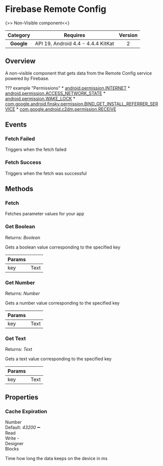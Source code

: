 # Firebase Remote Config

{>> Non-Visible component<<}

| Category | Requires | Version |
|:--------:|:-------:|:--------:|
|**Google**|<span class="chip chip-any">API 19, Android 4.4 - 4.4.4 KitKat</span>|<span class="chip chip-number">2</span>|

## Overview

A non-visible component that gets data from the Remote Config service powered by Firebase.

??? example "Permissions"
    * [android.permission.INTERNET](https://developer.android.com/reference/android/Manifest.permission.html#INTERNET)
    * [android.permission.ACCESS_NETWORK_STATE](https://developer.android.com/reference/android/Manifest.permission.html#ACCESS_NETWORK_STATE)
    * [android.permission.WAKE_LOCK](https://developer.android.com/reference/android/Manifest.permission.html#WAKE_LOCK)
    * [com.google.android.finsky.permission.BIND_GET_INSTALL_REFERRER_SERVICE](https://developer.android.com/reference/android/Manifest.permission.html#com.google.android.finsky.permission.BIND_GET_INSTALL_REFERRER_SERVICE)
    * [com.google.android.c2dm.permission.RECEIVE](https://developer.android.com/reference/android/Manifest.permission.html#com.google.android.c2dm.permission.RECEIVE)

## Events

### Fetch Failed

Triggers when the fetch failed

<div class="block" ai2-block="event" not-rendered="true" value="%7B%22componentName%22:%20%22Firebase%20Remote%20Config%22,%20%22name%22:%20%22Fetch%20Failed%22,%20%22param%22:%20%5B%5D%7D"></div>

### Fetch Success

Triggers when the fetch was successful

<div class="block" ai2-block="event" not-rendered="true" value="%7B%22componentName%22:%20%22Firebase%20Remote%20Config%22,%20%22name%22:%20%22Fetch%20Success%22,%20%22param%22:%20%5B%5D%7D"></div>

## Methods

### Fetch

Fetches parameter values for your app

<div class="block" ai2-block="method" not-rendered="true" value="%7B%22componentName%22:%20%22Firebase%20Remote%20Config%22,%20%22name%22:%20%22Fetch%22,%20%22output%22:%20false,%20%22param%22:%20%5B%5D%7D"></div>

### Get Boolean

<span class="chip chip-boolean">Returns: <i>Boolean</i></span>

Gets a boolean value corresponding to the specified key

<div class="block" ai2-block="method" not-rendered="true" value="%7B%22componentName%22:%20%22Firebase%20Remote%20Config%22,%20%22name%22:%20%22Get%20Boolean%22,%20%22output%22:%20true,%20%22param%22:%20%5B%22key%22%5D%7D"></div>

| Params | []() |
|--------|------|
|key|<span class="chip chip-text">Text</span>|

### Get Number

<span class="chip chip-number">Returns: <i>Number</i></span>

Gets a number value corresponding to the specified key

<div class="block" ai2-block="method" not-rendered="true" value="%7B%22componentName%22:%20%22Firebase%20Remote%20Config%22,%20%22name%22:%20%22Get%20Number%22,%20%22output%22:%20true,%20%22param%22:%20%5B%22key%22%5D%7D"></div>

| Params | []() |
|--------|------|
|key|<span class="chip chip-text">Text</span>|

### Get Text

<span class="chip chip-text">Returns: <i>Text</i></span>

Gets a text value corresponding to the specified key

<div class="block" ai2-block="method" not-rendered="true" value="%7B%22componentName%22:%20%22Firebase%20Remote%20Config%22,%20%22name%22:%20%22Get%20Text%22,%20%22output%22:%20true,%20%22param%22:%20%5B%22key%22%5D%7D"></div>

| Params | []() |
|--------|------|
|key|<span class="chip chip-text">Text</span>|

## Properties

### Cache Expiration

<span style="user-select: none; white-space:pre-wrap;"><span class="chip chip-number">Number</span> <span class="chip chip-number">Default: <i>43200</i></span> :heavy_minus_sign: <span class="chip chip-rw">Read</span> <span class="chip chip-rw">Write</span>  - <span class="chip chip-bd">Designer</span> <span class="chip chip-bd">Blocks</span></span>

Time how long the data keeps on the device in ms

<div class="block" ai2-block="property" not-rendered="true" value="%7B%22componentName%22:%20%22Firebase%20Remote%20Config%22,%20%22name%22:%20%22Cache%20Expiration%22,%20%22getter%22:%20true%7D"></div>
<div class="block" ai2-block="property" not-rendered="true" value="%7B%22componentName%22:%20%22Firebase%20Remote%20Config%22,%20%22name%22:%20%22Cache%20Expiration%22,%20%22getter%22:%20false%7D"></div>
